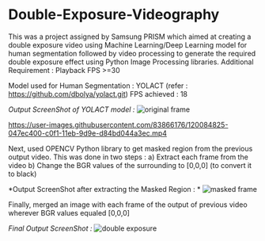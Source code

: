 # Double-Exposure-Videography
This was a project assigned by Samsung PRISM which aimed at creating a double exposure video using Machine Learning/Deep Learning model for human segmentation followed by video processing to generate the required double exposure effect using Python Image Processing libraries. 
Additional Requirement : Playback FPS >=30

Model used for Human Segmentation : YOLACT (refer : https://github.com/dbolya/yolact.git)
FPS achieved : 18

*Output ScreenShot of YOLACT model :*
![original frame](https://user-images.githubusercontent.com/83866176/120083785-cbdaec80-c0e8-11eb-95d7-cb2fdd776747.png)

https://user-images.githubusercontent.com/83866176/120084825-047ec400-c0f1-11eb-9d9e-d84bd044a3ec.mp4





Next, used OPENCV Python library to get masked region from the previous output video. This was done in two steps : 
a) Extract each frame from the video
b) Change the BGR values of the surrounding to [0,0,0] (to convert it to black)

*Output ScreenShot after extracting the Masked Region : *
![masked frame](https://user-images.githubusercontent.com/83866176/120083943-ea8db300-c0e9-11eb-9c1d-5d3deb9a9b08.png)




Finally, merged an image with each frame of the output of previous video wherever BGR values equaled [0,0,0]

*Final Output ScreenShot :*
![double exposure](https://user-images.githubusercontent.com/83866176/120084022-9505d600-c0ea-11eb-9d4a-24faaf970e9a.png)






